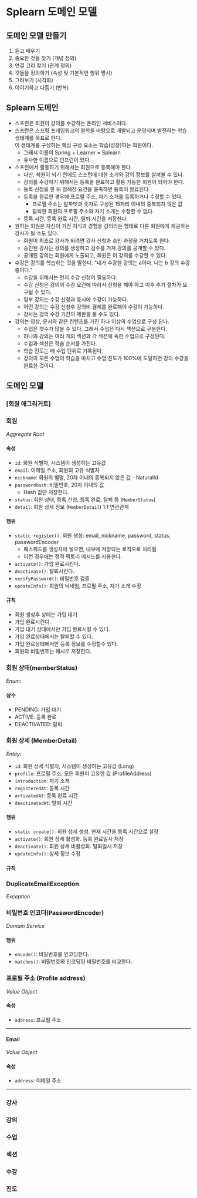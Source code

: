 # Splearn 도메인 모델

## 도메인 모델 만들기
1. 듣고 배우기
2. 중요한 것들 찾기 (개념 정의)
3. 연결 고리 찾기 (관계 정의)
4. 것들을 정의하기 (속성 및 기본적인 행위 명시)
5. 그려보기 (시각화)
6. 이야기하고 다듬기 (반복)

## Splearn 도메인
- 스프런은 회원이 강의를 수강하는 온라인 서비스이다.
- 스프런은 스프링 프레임워크의 철학을 바탕으로 개발되고 운영되며 발전하는 학습 생태계를 목표로 한다.  
  이 생태계를 구성하는 핵심 구성 요소는 학습(성장)하는 회원이다.
    - 그래서 이름이 Spring + Learner = Splearn
    - 유사한 이름으로 인프런이 있다.
- 스프런에서 활동하기 위해서는 회원으로 등록해야 한다.
    - 다만, 회원이 되기 전에도 스프런에 대한 소개와 강의 정보를 살펴볼 수 있다.
    - 강의를 수강하기 위해서는 등록을 완료하고 활동 가능한 회원이 되어야 한다.
    - 등록 신청을 한 뒤 정해진 요건을 충족하면 등록이 완료된다.
    - 등록을 완료한 경우에 프로필 주소, 자기 소개를 등록하거나 수정할 수 있다.
        - 프로필 주소는 알파벳과 숫자로 구성된 15자리 이내의 중복되지 않은 값
        - 탈퇴한 회원의 프로필 주소와 자기 소개는 수정할 수 없다.
    - 등록 시간, 등록 완료 시간, 탈퇴 시간을 저장한다.
- 원하는 회원은 자신이 가진 지식과 경험을 강의라는 형태로 다른 회원에게 제공하는 강사가 될 수도 있다.
    - 회원이 최초로 강사가 되려면 강사 신청과 승인 과정을 거치도록 한다.
    - 승인된 강사는 강의를 생성하고 검수를 거쳐 강의를 공개할 수 있다.
    - 공개된 강의는 회원에게 노출되고, 회원은 이 강의를 수강할 수 있다.
- 수강은 강의를 학습하는 것을 말한다. "내가 수강한 강의는 a이다. 나는 b 강의 수강중이다."
    - 수강을 위해서는 먼저 수강 신청이 필요하다.
    - 수강 신청은 강의의 수강 요건에 따라서 신청을 해야 하고 이후 추가 절차가 요구될 수 있다.
    - 일부 강의는 수강 신청과 동시에 수강이 가능하다.
    - 어떤 강의는 수강 신청후 강의비 결제를 완료해야 수강이 가능하다.
    - 강사는 강의 수강 기간의 제한을 둘 수도 있다.
- 강의는 영상, 문서와 같은 컨텐츠를 가진 하나 이상의 수업으로 구성 된다.
    - 수업은 갯수가 많을 수 있다. 그래서 수업은 다시 섹션으로 구분한다.
    - 하나의 강의는 여러 개의 섹션과 각 섹션에 속한 수업으로 구성된다.
    - 수업과 섹션은 학습 순서를 가진다.
    - 학습 진도는 매 수업 단위로 기록된다.
    - 강의의 모든 수업의 학습을 마치고 수업 진도가 100%에 도달하면 강의 수강을 완료한 것이다.

## 도메인 모델
### [회원 애그리거트]
### 회원
_Aggregate Root_
#### 속성
- `id`: 회원 식별자, 시스템이 생성하는 고유값
- `email`: 이메일 주소, 회원의 고유 식별자
- `nickname`: 회원의 별명, 20자 이내의 중복되지 않은 값 - NaturalId
- `passwordHash`: 비밀번호, 20자 이내의 값
  - Hash 값만 저장한다.
- `status`: 회원 상태, 등록 신청, 등록 완료, 탈퇴 등 (`MemberStatus`)
- `detail`: 회원 상세 정보 (`MemberDetail`) 1:1 연관관계
#### 행위

- `static register()`: 회원 생성: email, nickname, password, status,
passwordEncoder
   - 패스워드를 생성자에 넣으면, 내부에 저장되는 로직으로 처리됨
   - 이런 경우에는 정적 팩토리 메서드를 사용한다.
- `activate()`: 가입 완료시킨다.
- `deactivate()`: 탈퇴시킨다.
- `verifyPassword()`: 비밀번호 검증
- `updateInfo()`: 회원의 닉네임, 프로필 주소, 자기 소개 수정
#### 규칙
- 회원 생성후 상태는 가입 대기
- 가입 완료시킨다.
- 가입 대기 상태에서만 가입 완료시킬 수 있다.
- 가입 완료상태에서는 탈퇴할 수 있다.
- 가입 완료상태에서만 등록 정보를 수정할수 있다.
- 회원의 비밀번호는 해시로 저장한다.

### 회원 상태(memberStatus)
_Enum_:
#### 상수
- PENDING: 가입 대기
- ACTIVE: 등록 완료
- DEACTIVATED: 탈퇴

### 회원 상세 (MemberDetail)
_Entity_:
- `id`: 회원 상세 식별자, 시스템이 생성하는 고유값 (Long)
- `profile`: 프로필 주소, 모든 회원이 고유한 값 (ProfileAddress)
- `introduction`: 자기 소개
- `registeredAt`: 등록 시간
- `activatedAt`: 등록 완료 시간
- `deactivatedAt`: 탈퇴 시간
#### 행위
- `static create()`: 회원 상세 생성. 현재 시간을 등록 시간으로 설정
- `activate()`: 회원 상세 활성화. 등록 완료일시 저장
- `deactivate()`: 회원 상세 비활성화. 탈퇴일시 저장
- `updateInfo()`: 상세 정보 수정
#### 규칙 

### DuplicateEmailException
_Exception_

### 비밀번호 인코더(PasswordEncoder)
_Domain Service_
#### 행위
- `encode()`: 비밀번호를 인코딩한다.
- `matches()`: 비밀번호와 인코딩된 비밀번호를 비교한다.
### 프로필 주소 (Profile address)
_Value Object_
#### 속성
- `address`: 프로필 주소
---
#### Email
_Value Object_
#### 속성
- `address`: 이메일 주소

---
### 강사

### 강의

### 수업

### 섹션

### 수강

### 진도
